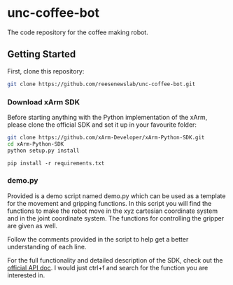 # unc-coffee-bot
The code repository for the coffee making robot.

## Getting Started
First, clone this repository:
```bash
git clone https://github.com/reesenewslab/unc-coffee-bot.git
```

### Download xArm SDK
Before starting anything with the Python implementation of the xArm, please clone the official SDK and set it up in your favourite folder:
```bash
git clone https://github.com/xArm-Developer/xArm-Python-SDK.git
cd xArm-Python-SDK
python setup.py install
```

```
pip install -r requirements.txt
```

### demo.py
Provided is a demo script named demo.py which can be used as a template for the movement and gripping functions. In this script you will find the functions to make the robot move in the xyz cartesian coordinate system and in the joint coordinate system. The functions for controlling the gripper are given as well.

Follow the comments provided in the script to help get a better understanding of each line.

For the full functionality and detailed description of the SDK, check out the [official API doc](https://github.com/xArm-Developer/xArm-Python-SDK/blob/master/doc/api/xarm_api.md). I would just ctrl+f and search for the function you are interested in.
